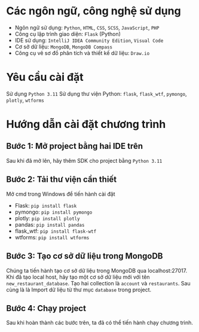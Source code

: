 # Các ngôn ngữ, công nghệ sử dụng
* Ngôn ngữ sử dụng: `Python`, `HTML`, `CSS`, `SCSS`, `JavaScript`, `PHP`
* Công cụ lập trình giao diện: `Flask` (Python)
* IDE sử dụng: `IntelliJ IDEA Community Edition`, `Visual Code`
* Cơ sở dữ liệu: `MongoDB`, `MongoDB Compass`
* ­Công cụ vẽ sơ đồ phân tích và thiết kế dữ liệu: `Draw.io`

# Yêu cầu cài đặt
Sử dụng `Python 3.11`
Sử dụng thư viện Python: `flask`, `flask_wtf`, `pymongo`, `plotly`, `wtforms`

# Hướng dẫn cài đặt chương trình
## Bước 1: Mở project bằng hai IDE trên
Sau khi đã mở lên, hãy thêm SDK cho project bằng `Python 3.11`
## Bước 2: Tải thư viện cần thiết
Mở cmd trong Windows để tiến hành cài đặt
* Flask: `pip install flask`
* pymongo: `pip install pymongo`
* plotly: `pip install plotly`
* pandas: `pip install pandas`
* flask_wtf: `pip install flask-wtf`
* wtforms: `pip install wtforms`
## Bước 3: Tạo cơ sở dữ liệu trong MongoDB
Chúng ta tiến hành tạo cơ sở dữ liệu trong MongoDB qua localhost:27017.
Khi đã tạo local host, hãy tạo một cơ sở dữ liệu mới với tên `new_restaurant_database`. Tạo hai collection là `account` và `restaurants`.
Sau cùng là là Import dữ liệu từ thư mục `database` trong project.
## Bước 4: Chạy project
Sau khi hoàn thành các bước trên, ta đã có thể tiến hành chạy chương trình.
